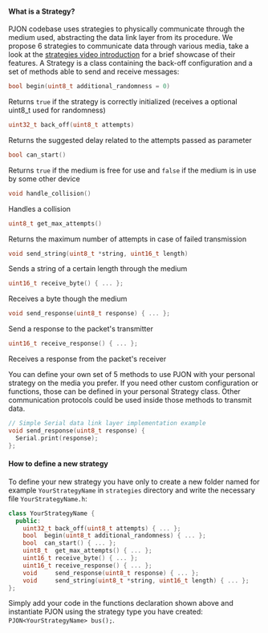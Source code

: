 
#### What is a Strategy?
PJON codebase uses strategies to physically communicate through the medium used, abstracting the data link layer from its procedure. We propose 6 strategies to communicate data through various media, take a look at the [strategies video introduction](https://www.youtube.com/watch?v=yPu45xoAHGg) for a brief showcase of their features. A Strategy is a class containing the back-off configuration and a set of methods able to send and receive messages:

```cpp
bool begin(uint8_t additional_randomness = 0)
```
Returns `true` if the strategy is correctly initialized (receives a optional uint8_t used for randomness)

```cpp
uint32_t back_off(uint8_t attempts)
```
Returns the suggested delay related to the attempts passed as parameter

```cpp
bool can_start()
```
Returns `true` if the medium is free for use and `false` if the medium is in use by some other device

```cpp
void handle_collision()
```
Handles a collision

```cpp
uint8_t get_max_attempts()
```
Returns the maximum number of attempts in case of failed transmission

```cpp
void send_string(uint8_t *string, uint16_t length)
```
Sends a string of a certain length through the medium

```cpp
uint16_t receive_byte() { ... };
```
Receives a byte though the medium

```cpp
void send_response(uint8_t response) { ... };
```
Send a response to the packet's transmitter

```cpp
uint16_t receive_response() { ... };
```
Receives a response from the packet's receiver

You can define your own set of 5 methods to use PJON with your personal strategy on the media you prefer. If you need other custom configuration or functions, those can be defined in your personal Strategy class. Other communication protocols could be used inside those methods to transmit data.

```cpp
// Simple Serial data link layer implementation example
void send_response(uint8_t response) {
  Serial.print(response);
};
```

#### How to define a new strategy
To define your new strategy you have only to create a new folder named for example `YourStrategyName` in `strategies`
directory and write the necessary file `YourStrategyName.h`:

```cpp
class YourStrategyName {
  public:
    uint32_t back_off(uint8_t attempts) { ... };
    bool  begin(uint8_t additional_randomness) { ... };
    bool  can_start() { ... };
    uint8_t  get_max_attempts() { ... };
    uint16_t receive_byte() { ... };
    uint16_t receive_response() { ... };
    void     send_response(uint8_t response) { ... };
    void     send_string(uint8_t *string, uint16_t length) { ... };
};
```

Simply add your code in the functions declaration shown above and instantiate PJON using the strategy type you
have created: `PJON<YourStrategyName> bus();`.
